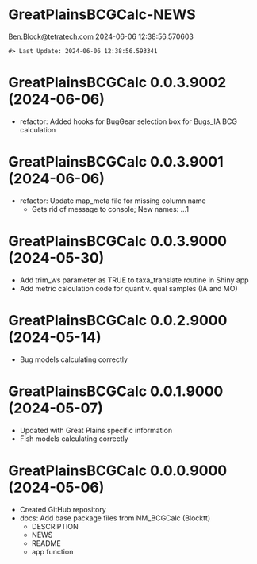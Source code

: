 GreatPlainsBCGCalc-NEWS
================
<Ben.Block@tetratech.com>
2024-06-06 12:38:56.570603

<!-- NEWS.md is generated from NEWS.Rmd. Please edit that file -->

    #> Last Update: 2024-06-06 12:38:56.593341

# GreatPlainsBCGCalc 0.0.3.9002 (2024-06-06)

- refactor: Added hooks for BugGear selection box for Bugs_IA BCG
  calculation

# GreatPlainsBCGCalc 0.0.3.9001 (2024-06-06)

- refactor: Update map_meta file for missing column name
  - Gets rid of message to console; New names: …1

# GreatPlainsBCGCalc 0.0.3.9000 (2024-05-30)

- Add trim_ws parameter as TRUE to taxa_translate routine in Shiny app
- Add metric calculation code for quant v. qual samples (IA and MO)

# GreatPlainsBCGCalc 0.0.2.9000 (2024-05-14)

- Bug models calculating correctly

# GreatPlainsBCGCalc 0.0.1.9000 (2024-05-07)

- Updated with Great Plains specific information
- Fish models calculating correctly

# GreatPlainsBCGCalc 0.0.0.9000 (2024-05-06)

- Created GitHub repository
- docs: Add base package files from NM_BCGCalc (Blocktt)
  - DESCRIPTION
  - NEWS
  - README
  - app function

